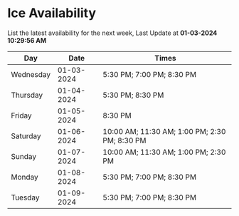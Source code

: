 # Ice Availability

List the latest availability for the next week, Last Update at **01-03-2024 10:29:56 AM**

| Day         | Date        | Times       |
| ----------- | ----------- | ----------- |
|Wednesday|01-03-2024|5:30 PM; 7:00 PM; 8:30 PM|
|Thursday|01-04-2024|5:30 PM; 8:30 PM|
|Friday|01-05-2024|8:30 PM|
|Saturday|01-06-2024|10:00 AM; 11:30 AM; 1:00 PM; 2:30 PM; 8:30 PM|
|Sunday|01-07-2024|10:00 AM; 11:30 AM; 1:00 PM; 2:30 PM|
|Monday|01-08-2024|5:30 PM; 7:00 PM; 8:30 PM|
|Tuesday|01-09-2024|5:30 PM; 7:00 PM; 8:30 PM|
